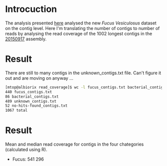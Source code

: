 # Introcuction
The analysis presented [here](https://github.com/mtop/Fucus_vesiculosus_genome_project/blob/master/test/blast_20150917_to_nr/README.md) analysed the new *Fucus Vesiculosus* dataset on the contig level. Here I'm translating the number of contigs to number of reads by analysing the read coverage of the 1002 longest contigs in the [20150917](https://github.com/mtop/Fucus_vesiculosus_genome_project/tree/master/test/20150917) assembly.

# Result
There are still to many contigs in the unknown\_contigs.txt file. Can't figure it out and are moving on anyway ...
```bash
[mtop@albiorix read_coverage]$ wc -l fucus_contigs.txt bacterial_contigs.txt unknown_contigs.txt no-hits-found_contigs.txt 
440 fucus_contigs.txt
86 bacterial_contigs.txt
489 unknown_contigs.txt
52 no-hits-found_contigs.txt
1067 total
```

# Result
Mean and median read coverage for contigs in the four chategories (calculated using R).
* Fucus: 541	296
